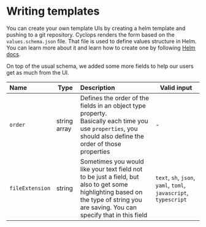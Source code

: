 # Writing templates

You can create your own template UIs by creating a helm template and pushing to a git repository. Cyclops renders the
form based on the `values.schema.json` file. That file is used to define values structure in Helm. You can learn more
about it and learn how to create one by following [Helm docs](https://helm.sh/docs/topics/charts/#schema-files).

On top of the usual schema, we added some more fields to help our users get as much from the UI.

| Name            | Type         | Description                                                                                                                                                                       | Valid input                                                      |
|:----------------|--------------|:----------------------------------------------------------------------------------------------------------------------------------------------------------------------------------|------------------------------------------------------------------|
| `order`         | string array | Defines the order of the fields in an object type property. <br/> Basically each time you use `properties`, you should also define the order of those properties                  | -                                                                |
| `fileExtension` | string       | Sometimes you would like your text field not to be just a field, but also to get some highlighting based on the type of string you are saving. You can specify that in this field | `text`, `sh`, `json`, `yaml`, `toml`, `javascript`, `typescript` |

